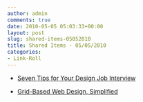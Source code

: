 ```yaml
---
author: admin
comments: true
date: 2010-05-05 05:03:33+00:00
layout: post
slug: shared-items-05052010
title: Shared Items - 05/05/2010
categories:
- Link-Roll
---
```


  * [Seven Tips for Your Design Job Interview](http://designinformer.com/seven-tips-design-job-interview/)
  

  * [Grid-Based Web Design, Simplified](http://designinformer.com/grid-based-web-design-simplified/)
  

